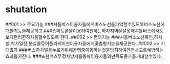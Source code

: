 # shutation
##001 >> 주요기능
###셔틀버스이용자들에게버스노선을파악할수있도록버스노선에대한기능을제공하고
###스마트폰을이용하여원하는하차지역을설정해셔틀버스에서도보다편리한하차를할수있도록 한다.
##002 >> 편의기능
###셔틀버스노선확인,하차벨,학사일정,분실물등어플리케이션이용자들에게맞춤형기능을제공한다.
##003 >> 기대효과
###버스하차벨을누르기위해운행중이동하는것을방지하여안전사고를예방하는효과를가진다.
###또한버스무정차방지를통해이용자들의만족도증가를기대할수있다.

